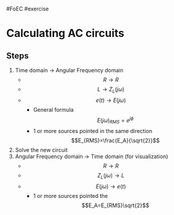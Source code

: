 #FoEC #exercise 

# Calculating AC circuits
## Steps
1. Time domain → Angular Frequency domain
	- $$R\rightarrow R$$
	- $$L\rightarrow Z_L(j\omega)$$
	- $$e(t)\rightarrow E(j\omega)$$
		-  General formula<br> $$E(j\omega)_{RMS}=e^{j\phi}$$
		- 1 or more sources pointed in the same direction<br> $$E_{RMS}=\frac{E_A}{\sqrt{2}}$$
2. Solve the new circuit
3. Angular Frequency domain → Time domain (for visualization)
	- $$R\rightarrow R$$
	- $$Z_L(j\omega)\rightarrow L$$
	- $$E(j\omega)\rightarrow e(t)$$
		- 1 or more sources pointed the <br> $$E_A=E_{RMS}\sqrt{2}$$